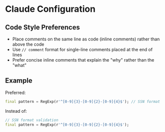 # Claude Configuration

## Code Style Preferences

- Place comments on the same line as code (inline comments) rather than above the code
- Use `// comment` format for single-line comments placed at the end of lines
- Prefer concise inline comments that explain the "why" rather than the "what"

## Example

Preferred:
```dart
final pattern = RegExp(r'^[0-9]{3}-[0-9]{2}-[0-9]{4}$'); // SSN format validation
```

Instead of:
```dart
// SSN format validation
final pattern = RegExp(r'^[0-9]{3}-[0-9]{2}-[0-9]{4}$');
```